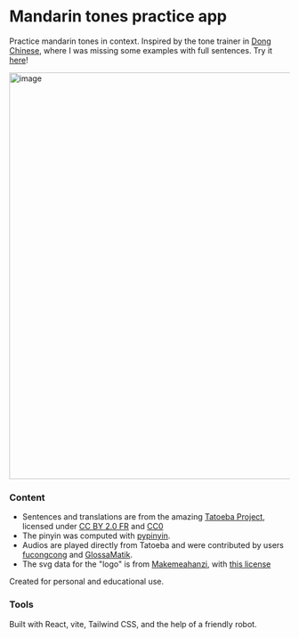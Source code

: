 # Mandarin tones practice app
Practice mandarin tones in context. Inspired by the tone trainer in <a href="https://www.dong-chinese.com/learn/sounds/pinyin/toneTrainer" target="_blank" rel="noreferrer" className="text-blue-500 underline">Dong Chinese</a>, where I was missing some examples with full sentences. Try it [here](https://nestor98.github.io/mandarin_tones/)! 

<img width="864" height="730" alt="image" src="https://github.com/user-attachments/assets/a5bf6808-bc6c-45f0-8de5-501ad11da82a" />


### Content
- Sentences and translations are from the amazing [Tatoeba Project](https://tatoeba.org/), licensed under [CC BY 2.0 FR](https://creativecommons.org/licenses/by/2.0/fr) and [CC0](https://creativecommons.org/publicdomain/zero/1.0/)
- The pinyin was computed with [pypinyin](https://github.com/mozillazg/python-pinyin). 
- Audios are played directly from Tatoeba and were contributed by users <a href="https://tatoeba.org/es/user/profile/fucongcong" target="_blank" rel="noreferrer" className="text-blue-500 underline">fucongcong</a> and <a href="https://tatoeba.org/es/user/profile/GlossaMatik" target="_blank" rel="noreferrer" className="text-blue-500 underline">GlossaMatik</a>. 
- The svg data for the "logo" is from [Makemeahanzi](https://github.com/skishore/makemeahanzi), with [this license](https://ftp.gnu.org/non-gnu/chinese-fonts-truetype/LICENSE)

Created for personal and educational use.

### Tools
Built with React, vite, Tailwind CSS, and the help of a friendly robot.
